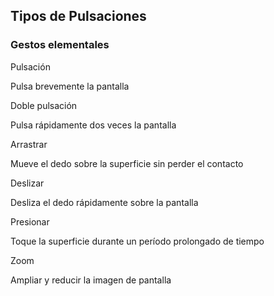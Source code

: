 ## Tipos de Pulsaciones

### Gestos elementales


Pulsación

Pulsa brevemente la pantalla


Doble pulsación

Pulsa rápidamente dos veces la pantalla


Arrastrar

Mueve el dedo sobre la superficie sin perder el contacto


Deslizar

Desliza el dedo rápidamente sobre la pantalla


Presionar

Toque la superficie durante un período prolongado de tiempo


Zoom

Ampliar y reducir la imagen de pantalla


